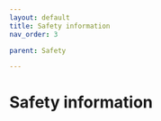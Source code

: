 ```yaml
---
layout: default
title: Safety information
nav_order: 3

parent: Safety

---
```

# Safety information